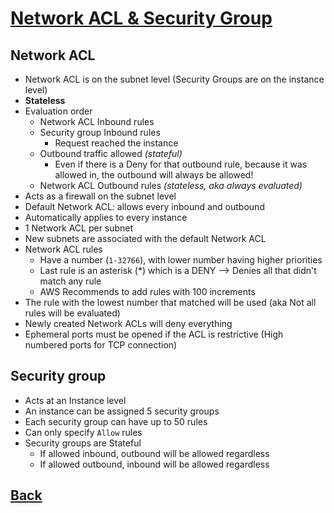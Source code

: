 # [Network ACL & Security Group](../README.md)

## Network ACL

* Network ACL is on the subnet level (Security Groups are on the instance level)
* __Stateless__
* Evaluation order
	* Network ACL Inbound rules
	* Security group Inbound rules
		* Request reached the instance
	* Outbound traffic allowed _(stateful)_
		* Even if there is a Deny for that outbound rule, because it was allowed in, the outbound will always be allowed!
	* Network ACL Outbound rules _(stateless, aka always evaluated)_
* Acts as a firewall on the subnet level
* Default Network ACL: allows every inbound and outbound
* Automatically applies to every instance
* 1 Network ACL per subnet
* New subnets are associated with the default Network ACL
* Network ACL rules
	* Have a number (`1-32766`), with lower number having higher priorities
	* Last rule is an asterisk (*) which is a DENY –> Denies all that didn't match any rule
	* AWS Recommends to add rules with 100 increments
* The rule with the lowest number that matched will be used (aka Not all rules will be evaluated)
* Newly created Network ACLs will deny everything
* Ephemeral ports must be opened if the ACL is restrictive (High numbered ports for TCP connection)

## Security group

* Acts at an Instance level
* An instance can be assigned 5 security groups
* Each security group can have up to 50 rules
* Can only specify `Allow` rules
* Security groups are Stateful
	* If allowed inbound, outbound will be allowed regardless
	* If allowed outbound, inbound will be allowed regardless

## [Back](../README.md)